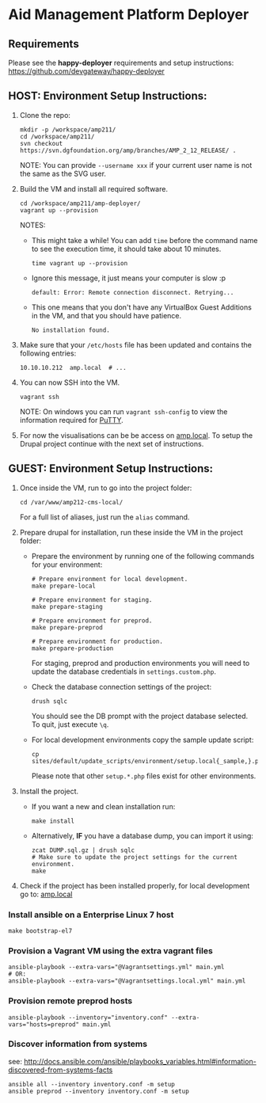 # Aid Management Platform Deployer


## Requirements

Please see the **happy-deployer** requirements and setup instructions: https://github.com/devgateway/happy-deployer

## HOST: Environment Setup Instructions:

1.  Clone the repo:
    ```
    mkdir -p /workspace/amp211/
    cd /workspace/amp211/
    svn checkout https://svn.dgfoundation.org/amp/branches/AMP_2_12_RELEASE/ .
    ```
    NOTE: You can provide `--username xxx` if your current user name is not the same as the SVG user.

2.  Build the VM and install all required software.
    ```
    cd /workspace/amp211/amp-deployer/
    vagrant up --provision
    ```
    NOTES:

    *   This might take a while! You can add `time` before the command name to see the execution time, it should take about 10 minutes.
        ```
        time vagrant up --provision
        ```

    *   Ignore this message, it just means your computer is slow :p
        ```
        default: Error: Remote connection disconnect. Retrying...
        ```

    *   This one means that you don't have any VirtualBox Guest Additions in the VM, and that you should have patience.
        ```
        No installation found.
        ```

4.  Make sure that your `/etc/hosts` file has been updated and contains the following entries:
    ```
    10.10.10.212  amp.local  # ...
    ```

5.  You can now SSH into the VM.
    ```
    vagrant ssh
    ```
    NOTE: On windows you can run `vagrant ssh-config` to view the information required for [PuTTY](http://www.chiark.greenend.org.uk/~sgtatham/putty/).

6.  For now the visualisations can be be access on [amp.local](http://amp.local/).
    To setup the Drupal project continue with the next set of instructions.


## GUEST: Environment Setup Instructions:

1.  Once inside the VM, run to go into the project folder:
    ```
    cd /var/www/amp212-cms-local/
    ```
    For a full list of aliases, just run the `alias` command.

2.  Prepare drupal for installation, run these inside the VM in the project folder:
    *   Prepare the environment by running one of the following commands for your environment:
        ```
        # Prepare environment for local development.
        make prepare-local

        # Prepare environment for staging.
        make prepare-staging

        # Prepare environment for preprod.
        make prepare-preprod

        # Prepare environment for production.
        make prepare-production
        ```
        For staging, preprod and production environments you will need to update the database credentials in `settings.custom.php`.

    *   Check the database connection settings of the project:
        ```
        drush sqlc
        ```
        You should see the DB prompt with the project database selected. To quit, just execute `\q`.

    *   For local development environments copy the sample update script:
        ```
        cp sites/default/update_scripts/environment/setup.local{_sample,}.php
        ```
        Please note that other `setup.*.php` files exist for other environments.

3.  Install the project.
    *   If you want a new and clean installation run:
        ```
        make install
        ```

    *   Alternatively, **IF** you have a database dump, you can import it using:
        ```
        zcat DUMP.sql.gz | drush sqlc
        # Make sure to update the project settings for the current environment.
        make
        ```

4.  Check if the project has been installed properly, for local development go to: [amp.local](http://amp.local/)


### Install ansible on a Enterprise Linux 7 host
```
make bootstrap-el7
```

### Provision a Vagrant VM using the extra vagrant files
```
ansible-playbook --extra-vars="@Vagrantsettings.yml" main.yml
# OR:
ansible-playbook --extra-vars="@Vagrantsettings.local.yml" main.yml
```

### Provision remote preprod hosts
```
ansible-playbook --inventory="inventory.conf" --extra-vars="hosts=preprod" main.yml
```

### Discover information from systems
see: http://docs.ansible.com/ansible/playbooks_variables.html#information-discovered-from-systems-facts
```
ansible all --inventory inventory.conf -m setup
ansible preprod --inventory inventory.conf -m setup
```

